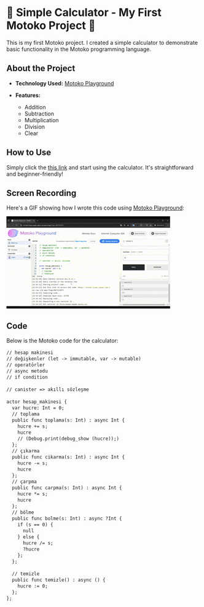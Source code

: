 # 🔢 Simple Calculator - My First Motoko Project 🚀
This is my first Motoko project. I created a simple calculator to demonstrate basic functionality in the Motoko programming language.

## About the Project

- **Technology Used:** [Motoko Playground](https://play.motoko.org/)
  
- **Features:**
  - Addition
  - Subtraction
  - Multiplication
  - Division
  - Clear
  
## How to Use

Simply click the [this link](https://a4gq6-oaaaa-aaaab-qaa4q-cai.raw.icp0.io/?id=25x2w-paaaa-aaaab-qackq-cai&tag=1&did=c2VydmljZSA6IHsKICBib2xtZTogKGludCkgLT4gKG9wdCBpbnQpOwogIGNhcnBtYTogKGludCkgLT4gKGludCk7CiAgY2lrYXJtYTogKGludCkgLT4gKGludCk7CiAgdGVtaXpsZTogKCkgLT4gKCk7CiAgdG9wbGFtYTogKGludCkgLT4gKGludCk7Cn0K) and start using the calculator. It's straightforward and beginner-friendly!

## Screen Recording

Here's a GIF showing how I wrote this code using [Motoko Playground](https://play.motoko.org/):

![Working Demo](https://github.com/basaranseyma/Motoko_Calculator/blob/main/Motoko_Calculator.gif)

## Code 

Below is the Motoko code for the calculator:

```motoko
// hesap makinesi
// değişkenler (let -> immutable, var -> mutable)
// operatörler 
// async metodu 
// if condition

// canister => akıllı sözleşme

actor hesap_makinesi {
  var hucre: Int = 0;
  // toplama
  public func toplama(s: Int) : async Int {
    hucre += s;
    hucre
    // (Debug.print(debug_show (hucre));)
  };
  // çıkarma
  public func cikarma(s: Int) : async Int {
    hucre -= s;
    hucre
  };
  // çarpma
  public func carpma(s: Int) : async Int {
    hucre *= s;
    hucre
  };
  // bölme
  public func bolme(s: Int) : async ?Int {
    if (s == 0) {
      null
    } else {
      hucre /= s;
      ?hucre
    };
  };

  // temizle
  public func temizle() : async () {
    hucre := 0;
  };
};

